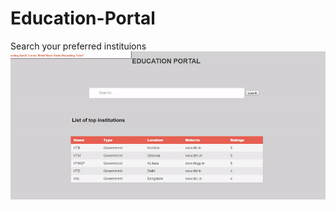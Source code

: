 # Education-Portal
Search your preferred instituions
<img src="https://github.com/benimadhab11/Education-Portal/raw/master/p.gif" alt="gif" style="max-width:100%">
